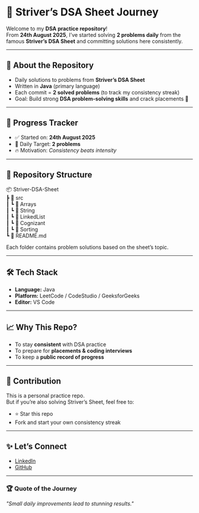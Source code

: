 # 🚀 Striver’s DSA Sheet Journey  

Welcome to my **DSA practice repository**!  
From **24th August 2025**, I’ve started solving **2 problems daily** from the famous **Striver’s DSA Sheet** and committing solutions here consistently.  

---

## 📌 About the Repository  
- Daily solutions to problems from **Striver’s DSA Sheet**  
- Written in **Java** (primary language)  
- Each commit = **2 solved problems** (to track my consistency streak)  
- Goal: Build strong **DSA problem-solving skills** and crack placements 🚀  

---

## 📅 Progress Tracker  
- ✅ Started on: **24th August 2025**  
- 🎯 Daily Target: **2 problems**  
- 🔥 Motivation: *Consistency beats intensity*  

---

## 📂 Repository Structure    
📦 Striver-DSA-Sheet  
 ┣ 📂 src  
 ┃ ┗ 📂 Arrays  
 ┃ ┗ 📂 String  
 ┃ ┗ 📂 LinkedList  
 ┃ ┗ 📂 Cognizant  
 ┃ ┗ 📂 Sorting  
 ┗ 📜 README.md  
  
Each folder contains problem solutions based on the sheet’s topic.

---

## 🛠 Tech Stack  
- **Language:** Java  
- **Platform:** LeetCode / CodeStudio / GeeksforGeeks  
- **Editor:** VS Code  

---

## 📈 Why This Repo?  
- To stay **consistent** with DSA practice  
- To prepare for **placements & coding interviews**  
- To keep a **public record of progress**  

---

## 🤝 Contribution  
This is a personal practice repo.  
But if you’re also solving Striver’s Sheet, feel free to:  
- ⭐ Star this repo  
- Fork and start your own consistency streak  

---

## ✨ Let’s Connect  
- [LinkedIn](https://www.linkedin.com/in/aniket-adhav-057b16264)  
- [GitHub](https://github.com/Anix12)  

---

### 🏆 Quote of the Journey  
*"Small daily improvements lead to stunning results."*
